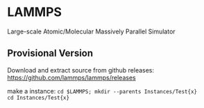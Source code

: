 # LAMMPS 
Large-scale Atomic/Molecular Massively Parallel Simulator

## Provisional Version 

Download and extract source from github releases: https://github.com/lammps/lammps/releases

make a instance: <code>cd $LAMMPS; mkdir --parents Instances/Test{x}
cd Instances/Test{x}</code>

